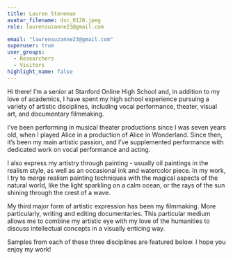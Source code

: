 ```yaml
---
title: Lauren Stoneman
avatar_filename: dsc_0120.jpeg
role: laurensuzanne23@gmail.com

email: "laurensuzanne23@gmail.com"
superuser: true
user_groups:
  - Researchers
  - Visitors
highlight_name: false
---
```

Hi there! I’m a senior at Stanford Online High School and, in addition to my love of academics, I have spent my high school experience pursuing a variety of artistic disciplines, including vocal performance, theater, visual art, and documentary filmmaking.

I’ve been performing in musical theater productions since I was seven years old, when I played Alice in a production of Alice in Wonderland. Since then, it’s been my main artistic passion, and I’ve supplemented performance with dedicated work on vocal performance and acting.

I also express my artistry through painting - usually oil paintings in the realism style, as well as an occasional ink and watercolor piece. In my work, I try to merge realism painting techniques with the magical aspects of the natural world, like the light sparkling on a calm ocean, or the rays of the sun shining through the crest of a wave.

My third major form of artistic expression has been my filmmaking. More particularly, writing and editing documentaries. This particular medium allows me to combine my artistic eye with my love of the humanities to discuss intellectual concepts in a visually enticing way. 

Samples from each of these three disciplines are featured below. I hope you enjoy my work!

